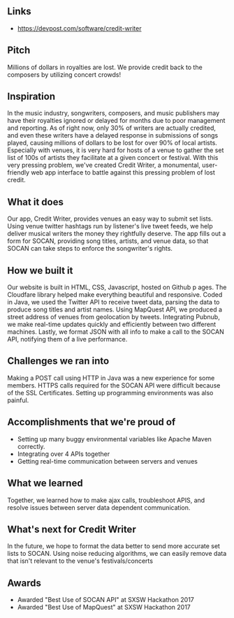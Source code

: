 ## Links
- https://devpost.com/software/credit-writer

## Pitch
Millions of dollars in royalties are lost. We provide credit back to the composers by utilizing concert crowds!

## Inspiration
In the music industry, songwriters, composers, and music publishers may have their royalties ignored or delayed for months due to poor management and reporting. As of right now, only 30% of writers are actually credited, and even these writers have a delayed response in submissions of songs played, causing millions of dollars to be lost for over 90% of local artists. Especially with venues, it is very hard for hosts of a venue to gather the set list of 100s of artists they facilitate at a given concert or festival. With this very pressing problem, we've created Credit Writer, a monumental, user-friendly web app interface to battle against this pressing problem of lost credit.

## What it does
Our app, Credit Writer, provides venues an easy way to submit set lists. Using venue twitter hashtags run by listener's live tweet feeds, we help deliver musical writers the money they rightfully deserve. The app fills out a form for SOCAN, providing song titles, artists, and venue data, so that SOCAN can take steps to enforce the songwriter's rights.

## How we built it
Our website is built in HTML, CSS, Javascript, hosted on Github p ages. The Cloudfare library helped make everything beautiful and responsive. Coded in Java, we used the Twitter API to receive tweet data, parsing the data to produce song titles and artist names. Using MapQuest API, we produced a street address of venues from geolocation by tweets. Integrating Pubnub, we make real-time updates quickly and efficiently between two different machines. Lastly, we format JSON with all info to make a call to the SOCAN API, notifying them of a live performance.

## Challenges we ran into
Making a POST call using HTTP in Java was a new experience for some members. HTTPS calls required for the SOCAN API were difficult because of the SSL Certificates. Setting up programming environments was also painful.

## Accomplishments that we're proud of
- Setting up many buggy environmental variables like Apache Maven correctly.
- Integrating over 4 APIs together
- Getting real-time communication between servers and venues 

## What we learned
Together, we learned how to make ajax calls, troubleshoot APIS, and resolve issues between server data dependent communication.

## What's next for Credit Writer
In the future, we hope to format the data better to send more accurate set lists to SOCAN. Using noise reducing algorithms, we can easily remove data that isn't relevant to the venue's festivals/concerts

## Awards
- Awarded "Best Use of SOCAN API" at SXSW Hackathon 2017
- Awarded "Best Use of MapQuest" at SXSW Hackathon 2017
